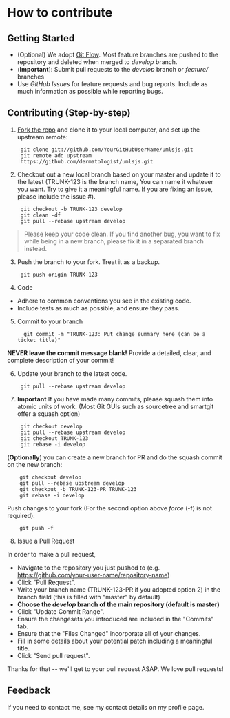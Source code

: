 # How to contribute

## Getting Started

* (Optional) We adopt [Git Flow](https://www.atlassian.com/git/tutorials/comparing-workflows/gitflow-workflow). Most feature branches are pushed to the repository and deleted when merged to *develop* branch.
* (**Important**): Submit pull requests to the *develop* branch or *feature/* branches
* Use *GitHub Issues* for feature requests and bug reports. Include as much information as possible while reporting bugs.  


## Contributing (Step-by-step)

1. [Fork the repo](http://help.github.com/fork-a-repo) and clone it to your local computer, and set up the upstream remote:

        git clone git://github.com/YourGitHubUserName/umlsjs.git
        git remote add upstream
        https://github.com/dermatologist/umlsjs.git

2. Checkout out a new local branch based on your master and update it to the latest (TRUNK-123 is the branch name, You can name it whatever you want. Try to give it a meaningful name. If you are fixing an issue, please include the issue #).

        git checkout -b TRUNK-123 develop
        git clean -df
        git pull --rebase upstream develop

 > Please keep your code clean. If you find another bug, you want to fix while being in a new branch, please fix it in a separated branch instead.

3. Push the branch to your fork. Treat it as a backup.

        git push origin TRUNK-123

4. Code

  * Adhere to common conventions you see in the existing code.
  * Include tests as much as possible, and ensure they pass.

5. Commit to your branch

         git commit -m "TRUNK-123: Put change summary here (can be a ticket title)"

  **NEVER leave the commit message blank!** Provide a detailed, clear, and complete description of your commit!

6. Update your branch to the latest code.
  
        git pull --rebase upstream develop

7. **Important** If you have made many commits, please squash them into atomic units of work. (Most Git GUIs such as sourcetree and smartgit offer a squash option)

        git checkout develop
        git pull --rebase upstream develop
        git checkout TRUNK-123
        git rebase -i develop

  (**Optionally**) you can create a new branch for PR and do the squash commit on the new branch:
  
        git checkout develop
        git pull --rebase upstream develop
        git checkout -b TRUNK-123-PR TRUNK-123
        git rebase -i develop
  

  Push changes to your fork (For the second option above *force* (-f) is not required):

        git push -f

8. Issue a Pull Request

  In order to make a pull request,
  * Navigate to the repository you just pushed to (e.g. https://github.com/your-user-name/repository-name)
  * Click "Pull Request".
  * Write your branch name (TRUNK-123-PR if you adopted option 2) in the branch field (this is filled with "master" by default)
  * **Choose the *develop* branch of the main repository (default is master)**
  * Click "Update Commit Range".
  * Ensure the changesets you introduced are included in the "Commits" tab.
  * Ensure that the "Files Changed" incorporate all of your changes.
  * Fill in some details about your potential patch including a meaningful title.
  * Click "Send pull request".

  Thanks for that -- we'll get to your pull request ASAP. We love pull requests!

## Feedback

   If you need to contact me, see my contact details on my profile page.


